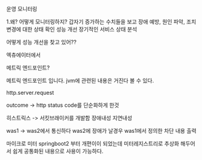 운영 모니터링

1.왜? 어떻게 모니터링하지?
갑자기 증가하는 수치들을 보고 장애 예방, 원인 파악, 조치
변경에 대한 상태 확인
성능 개선
장기적인 서비스 상태 분석

어떻게 성능 개선을 찾고 있어??

엑츄에이터에서

메트릭 엔드포인트?

메트릭 엔드포인트 입니다.
jvm에 관련된 내용은 거진다 볼 수 있다.

http.server.request

outcome -> http status code를 단순화하게 한것

히스트릭스
-> 서킷브래이커를 개발함 
장애내성 지연내성

was1 -> was2에서 통신하다 was2에 장애가 날경우 was1에서 정의한 차단 내용 출력

마이크로 미터 springboot2 부터 개편이이 되었는데
미터레지스트리로 추상화 해두어서 쉽게 공통화된 내용으로 사용이 가능하다.
